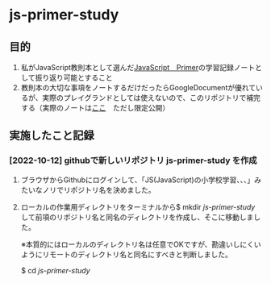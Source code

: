 # js-primer-study  

## 目的  

1. 私がJavaScript教則本として選んだ[JavaScript　Primer](https://jsprimer.net/)の学習記録ノートとして振り返り可能とすること  
1. 教則本の大切な事項をノートするだけだったらGoogleDocumentが優れているが、実際のプレイグランドとしては使えないので、このリポジトリで補完する（実際のノートは[ここ](https://docs.google.com/document/d/19ZSQ25mYEGXZvKF9ILHM695dGOrU9meK63W5PBmzHYA/edit#heading=h.ob8z6lr3yyo1)　ただし限定公開）  

## 実施したこと記録  

### [2022-10-12] githubで新しいリポジトリ js-primer-study を作成  

1. ブラウザからGithubにログインして、「JS(JavaScript)の小学校学習、、、」みたいなノリでリポジトリ名を決めました。  

1. ローカルの作業用ディレクトリをターミナルから$  mkdir *js-primer-study*  して前項のリポジトリ名と同名のディレクトリを作成し、そこに移動しました。  

   ※本質的にはローカルのディレクトリ名は任意でOKですが、勘違いしにくいようにリモートのディレクトリ名と同名にすべきと判断しました。  

   $ cd *js-primer-study*
